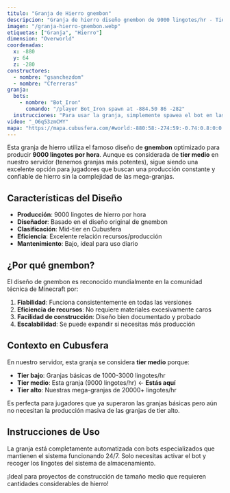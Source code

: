```yaml
---
titulo: "Granja de Hierro gnembon"
descripcion: "Granja de hierro diseño gnembon de 9000 lingotes/hr - Tier medio para el servidor"
imagen: "/granja-hierro-gnembon.webp"
etiquetas: ["Granja", "Hierro"]
dimension: "Overworld"
coordenadas:
  x: -880
  y: 64
  z: -280
constructores:
  - nombre: "gsanchezdom"
  - nombre: "Cferreras"
granja:
  bots:
    - nombre: "Bot_Iron"
      comando: "/player Bot_Iron spawn at -884.50 86 -282"
  instrucciones: "Para usar la granja, simplemente spawea el bot en las coordenadas indicadas. Luego solo pasate a recoger los drops del almacenamiento en -947 54 -274"
video: "_O6q53zmCMY"
mapa: "https://mapa.cubusfera.com/#world:-880:58:-274:59:-0.74:0.8:0:0:perspective"
---
```


Esta granja de hierro utiliza el famoso diseño de **gnembon** optimizado para producir **9000 lingotes por hora**. Aunque es considerada de **tier medio** en nuestro servidor (tenemos granjas más potentes), sigue siendo una excelente opción para jugadores que buscan una producción constante y confiable de hierro sin la complejidad de las mega-granjas.

## Características del Diseño

- **Producción**: 9000 lingotes de hierro por hora
- **Diseñador**: Basado en el diseño original de gnembon
- **Clasificación**: Mid-tier en Cubusfera
- **Eficiencia**: Excelente relación recursos/producción
- **Mantenimiento**: Bajo, ideal para uso diario

## ¿Por qué gnembon?

El diseño de gnembon es reconocido mundialmente en la comunidad técnica de Minecraft por:

1. **Fiabilidad**: Funciona consistentemente en todas las versiones
2. **Eficiencia de recursos**: No requiere materiales excesivamente caros
3. **Facilidad de construcción**: Diseño bien documentado y probado
4. **Escalabilidad**: Se puede expandir si necesitas más producción

## Contexto en Cubusfera

En nuestro servidor, esta granja se considera **tier medio** porque:

- **Tier bajo**: Granjas básicas de 1000-3000 lingotes/hr
- **Tier medio**: Esta granja (9000 lingotes/hr) ← **Estás aquí**
- **Tier alto**: Nuestras mega-granjas de 20000+ lingotes/hr

Es perfecta para jugadores que ya superaron las granjas básicas pero aún no necesitan la producción masiva de las granjas de tier alto.

## Instrucciones de Uso

La granja está completamente automatizada con bots especializados que mantienen el sistema funcionando 24/7. Solo necesitas activar el bot y recoger los lingotes del sistema de almacenamiento.

¡Ideal para proyectos de construcción de tamaño medio que requieren cantidades considerables de hierro!